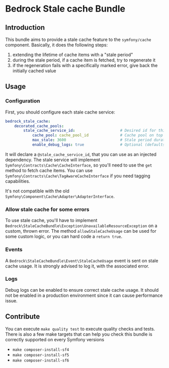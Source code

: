 # Bedrock Stale cache Bundle

## Introduction

This bundle aims to provide a stale cache feature to the `symfony/cache` component.
Basically, it does the following steps:
1. extending the lifetime of cache items with a "stale period"
2. during the stale period, if a cache item is fetched, try to regenerate it
3. if the regeneration fails with a specifically marked error, give back the initially cached value

## Usage

### Configuration

First, you should configure each stale cache service:

```yaml
bedrock_stale_cache:
    decorated_cache_pools:
        stale_cache_service_id:                    # Desired id for this new stale cache instance
            cache_pool: cache_pool_id              # Cache pool on top of which stale cache will be used 
            max_stale: 3600                        # Stale period duration, in seconds
            enable_debug_logs: true                # Optional (defaults to false), produce a bunch of debug logs
```

It will declare a `@stale_cache_service_id`, that you can use as an injected dependency.
The stale service will implement `Symfony\Contracts\Cache\CacheInterface`, so you'll need to use the `get` method to fetch cache items.
You can use `Symfony\Contracts\Cache\TagAwareCacheInterface` if you need tagging capabilities.

It's not compatible with the old `Symfony\Component\Cache\Adapter\AdapterInterface`.

### Allow stale cache for some errors

To use stale cache, you'll have to implement `Bedrock\StaleCacheBundle\Exception\UnavailableResourceException` on a custom, thrown error.
The method `allowStaleCacheUsage` can be used for some custom logic, or you can hard code a `return true`. 

### Events

A `Bedrock\StaleCacheBundle\Event\StaleCacheUsage` event is sent on stale cache usage. It is strongly advised to log it, with the associated error.

### Logs

Debug logs can be enabled to ensure correct stale cache usage.
It should not be enabled in a production environment since it can cause performance issue.

## Contribute

You can execute `make quality test` to execute quality checks and tests.
There is also a few make targets that can help you check this bundle is correctly supported on every Symfony versions
* `make composer-install-sf4`
* `make composer-install-sf5`
* `make composer-install-sf6`
